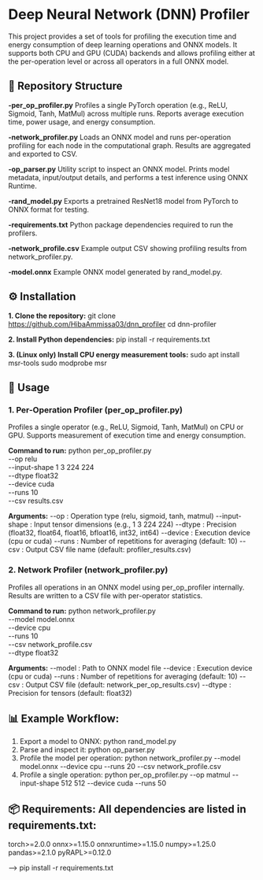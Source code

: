 # Deep Neural Network (DNN) Profiler

This project provides a set of tools for profiling the execution time and energy consumption of deep learning operations and ONNX models.
It supports both CPU and GPU (CUDA) backends and allows profiling either at the per-operation level or across all operators in a full ONNX model.

## 📂 Repository Structure

**-per_op_profiler.py**
Profiles a single PyTorch operation (e.g., ReLU, Sigmoid, Tanh, MatMul) across multiple runs.
Reports average execution time, power usage, and energy consumption.

**-network_profiler.py**
Loads an ONNX model and runs per-operation profiling for each node in the computational graph.
Results are aggregated and exported to CSV.

**-op_parser.py**
Utility script to inspect an ONNX model. Prints model metadata, input/output details, and performs a test inference using ONNX Runtime.

**-rand_model.py**
Exports a pretrained ResNet18 model from PyTorch to ONNX format for testing.

**-requirements.txt**
Python package dependencies required to run the profilers.

**-network_profile.csv**
Example output CSV showing profiling results from network_profiler.py.

**-model.onnx**
Example ONNX model generated by rand_model.py.

## ⚙️ Installation

**1. Clone the repository:** git clone https://github.com/HibaAmmissa03/dnn_profiler
cd dnn-profiler

**2. Install Python dependencies:**
pip install -r requirements.txt

**3. (Linux only) Install CPU energy measurement tools:**
sudo apt install msr-tools
sudo modprobe msr

## 🚀 Usage

### 1. Per-Operation Profiler (per_op_profiler.py)
   
Profiles a single operator (e.g., ReLU, Sigmoid, Tanh, MatMul) on CPU or GPU.
Supports measurement of execution time and energy consumption.

**Command to run:**
python per_op_profiler.py \
  --op relu \
  --input-shape 1 3 224 224 \
  --dtype float32 \
  --device cuda \
  --runs 10 \
  --csv results.csv

**Arguments:**
--op : Operation type (relu, sigmoid, tanh, matmul)
--input-shape : Input tensor dimensions (e.g., 1 3 224 224)
--dtype : Precision (float32, float64, float16, bfloat16, int32, int64)
--device : Execution device (cpu or cuda)
--runs : Number of repetitions for averaging (default: 10)
--csv : Output CSV file name (default: profiler_results.csv)

### 2. Network Profiler (network_profiler.py)

Profiles all operations in an ONNX model using per_op_profiler internally.
Results are written to a CSV file with per-operator statistics.

**Command to run:**
python network_profiler.py \
  --model model.onnx \
  --device cpu \
  --runs 10 \
  --csv network_profile.csv \
  --dtype float32

**Arguments:**
--model : Path to ONNX model file
--device : Execution device (cpu or cuda)
--runs : Number of repetitions for averaging (default: 10)
--csv : Output CSV file (default: network_per_op_results.csv)
--dtype : Precision for tensors (default: float32)

## 📊 Example Workflow:

1. Export a model to ONNX: python rand_model.py
2. Parse and inspect it: python op_parser.py
3. Profile the model per operation: python network_profiler.py --model model.onnx --device cpu --runs 20 --csv network_profile.csv
4. Profile a single operation: python per_op_profiler.py --op matmul --input-shape 512 512 --device cuda --runs 50


## 📦 Requirements: All dependencies are listed in requirements.txt:

torch>=2.0.0
onnx>=1.15.0
onnxruntime>=1.15.0
numpy>=1.25.0
pandas>=2.1.0
pyRAPL>=0.12.0

--> pip install -r requirements.txt
   
